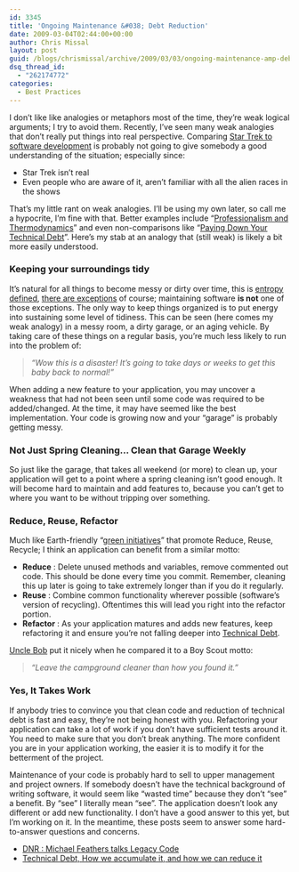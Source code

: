 ```yaml
---
id: 3345
title: 'Ongoing Maintenance &#038; Debt Reduction'
date: 2009-03-04T02:44:00+00:00
author: Chris Missal
layout: post
guid: /blogs/chrismissal/archive/2009/03/03/ongoing-maintenance-amp-debt-reduction.aspx
dsq_thread_id:
  - "262174772"
categories:
  - Best Practices
---
```

I don’t like like analogies or metaphors most of the time, they’re weak logical arguments; I try to avoid them. Recently, I’ve seen many weak analogies that don’t really put things into real perspective. Comparing <a title="The Ferengi Programmer" href="http://www.codinghorror.com/blog/archives/001225.html" target="_blank">Star Trek to software development</a> is probably not going to give somebody a good understanding of the situation; especially since:

  * Star Trek isn’t real 
  * Even people who are aware of it, aren’t familiar with all the alien races in the shows 

That’s my little rant on weak analogies. I’ll be using my own later, so call me a hypocrite, I’m fine with that. Better examples include “<a title="Professionalism and Thermodynamics" href="http://www.lostechies.com/blogs/derickbailey/archive/2008/12/04/professionalism-and-thermodynamics.aspx" target="_blank">Professionalism and Thermodynamics</a>” and even non-comparisons like “<a title="Paying Down Your Technical Debt" href="http://www.codinghorror.com/blog/archives/001230.html" target="_blank">Paying Down Your Technical Debt</a>”. Here’s my stab at an analogy that (still weak) is likely a bit more easily understood.

### Keeping your surroundings tidy

It’s natural for all things to become messy or dirty over time, this is <u><a title="Entropy (wikipedia)" href="http://en.wikipedia.org/wiki/Entropy" target="_blank">entropy defined</a></u>, <u><a title="Self-organization systems (wikipedia)" href="http://en.wikipedia.org/wiki/Self-organization" target="_blank">there are exceptions</a></u> of course; maintaining software **is not** one of those exceptions. The only way to keep things organized is to put energy into sustaining some level of tidiness. This can be seen (here comes my weak analogy) in a messy room, a dirty garage, or an aging vehicle. By taking care of these things on a regular basis, you’re much less likely to run into the problem of: 

> _“Wow this is a disaster! It’s going to take days or weeks to get this baby back to normal!”_

When adding a new feature to your application, you may uncover a weakness that had not been seen until some code was required to be added/changed. At the time, it may have seemed like the best implementation. Your code is growing now and your “garage” is probably getting messy.

### Not Just Spring Cleaning… Clean that Garage Weekly

So just like the garage, that takes all weekend (or more) to clean up, your application will get to a point where a spring cleaning isn’t good enough. It will become hard to maintain and add features to, because you can’t get to where you want to be without tripping over something.

### Reduce, Reuse, Refactor

Much like Earth-friendly “<a title="Reduce, Reuse, & Recycle" href="http://www.news.harvard.edu/gazette/2008/02.28/01-reusing.html" target="_blank">green initiatives</a>” that promote Reduce, Reuse, Recycle; I think an application can benefit from a similar motto:

  * **Reduce** : Delete unused methods and variables, remove commented out code. This should be done every time you commit. Remember, cleaning this up later is going to take extremely longer than if you do it regularly. 
  * **Reuse** : Combine common functionality wherever possible (software’s version of recycling). Oftentimes this will lead you right into the refactor portion. 
  * **Refactor** : As your application matures and adds new features, keep refactoring it and ensure you’re not falling deeper into <a title="Debt Metaphor" href="http://www.youtube.com/watch?v=pqeJFYwnkjE" target="_blank">Technical Debt</a>. 

<a title="XP : After 10 Years Why Are We Still Talking About It" href="http://chicagoalt.net/event/February2009Meeting-XPAfter10yearswhyarewestilltalkingaboutit" target="_blank">Uncle Bob</a> put it nicely when he compared it to a Boy Scout motto:

> _“Leave the campground cleaner than how you found it.”_

### Yes, It Takes Work

If anybody tries to convince you that clean code and reduction of technical debt is fast and easy, they’re not being honest with you. Refactoring your application can take a lot of work if you don’t have sufficient tests around it. You need to make sure that you don’t break anything. The more confident you are in your application working, the easier it is to modify it for the betterment of the project.

Maintenance of your code is probably hard to sell to upper management and project owners. If somebody doesn’t have the technical background of writing software, it would seem like “wasted time” because they don’t “see” a benefit. By “see” I literally mean “see”. The application doesn’t look any different or add new functionality. I don’t have a good answer to this yet, but I’m working on it. In the meantime, these posts seem to answer some hard-to-answer questions and concerns.

  * <a title="Show #397 | 11/25/2008 (60 minutes) Michael Feathers talks Legacy Code" href="http://www.dotnetrocks.com/default.aspx?showNum=397" target="_blank">DNR : Michael Feathers talks Legacy Code</a>
  * <a title="Technical Debt, How we accumulate it, and how we can reduce it" href="http://devlicio.us/blogs/derik_whittaker/archive/2007/05/25/technical-debt-how-we-accumulate-it-and-how-we-can-reduce-it.aspx" target="_blank">Technical Debt, How we accumulate it, and how we can reduce it</a>